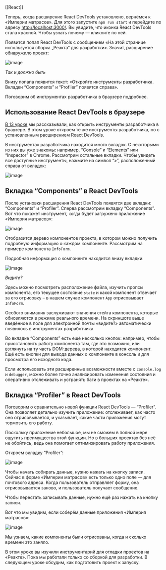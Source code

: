 [[React]]

Теперь, когда расширение React DevTools установлено, вернёмся к «Империи матрасов». Для этого запустите `npm run start` и перейдите по адресу [http://localhost:3000/](http://localhost:3000/). Вы увидите, что иконка React DevTools стала красной. Чтобы узнать почему — кликните по ней.

Появится попап React DevTools с сообщением «На этой странице используется сборка „Реакта“ для разработки». Значит, расширение обнаружило проект:

![image](https://pictures.s3.yandex.net/resources/Untitled_2_1594474398.png)

_Так и должно быть_

Внизу попапа появится текст: «Откройте инструменты разработчика. Вкладки “Components” и “Profiler” появятся справа».

Поговорим об инструментах разработчика в браузере подробнее.

## Использование React DevTools в браузере

[В 13 уроке](https://praktikum.yandex.ru/trainer/web/lesson/02f9d7c9-f0c8-4434-aadc-a3c18faed060) мы рассказывали, как открыть инструменты разработчика в браузере. В этом уроке откроем те же инструменты разработчика, но с установленным расширением React DevTools.

В инструментах разработчика находится много вкладок. С некоторыми из них вы уже знакомы: например, “Console” и “Elements” или “Inspector” в Chrome. Рассмотрим остальные вкладки. Чтобы увидеть все доступные инструменты, нажмите на символ “»”, расположенный справа от вкладок:

![image](https://pictures.s3.yandex.net/resources/Untitled_3_1594474491.png)

## Вкладка “Components” в React DevTools

После установки расширения React DevTools появятся две вкладки: “Components” и “Profiler”. Сперва рассмотрим вкладку “Components”. Вот что покажет инструмент, когда будет загружено приложение «Империя матрасов»:

![image](https://pictures.s3.yandex.net/resources/Untitled_1594474512.png)

Отобразится дерево компонентов проекта, в котором можно получить подробную информацию о каждом компоненте. Рассмотрим на примере компонента `InfoForm`.

Подробная информация о компоненте находится внизу вкладки:

![image](https://pictures.s3.yandex.net/resources/Untitled_1_1594474529.png)

_Видите?_

Здесь можно посмотреть расположение файла, изучить пропсы компонента, его текущее состояние `state` и какой компонент отвечает за его отрисовку – в нашем случае компонент `App` отрисовывает `InfoForm`.

Особого внимания заслуживают значения стейта компонента, которые обновляются в режиме реального времени. На скриншоте выше введённое в поле для электронной почты «видите?» автоматически появилось в инструментах разработчика.

Во вкладке “Components” есть ещё несколько кнопок: например, чтобы приостановить работу компонента там, где это возможно, или взглянуть на ту часть DOM-дерева, в которой находится компонент. Ещё есть кнопки для вывода данных о компоненте в консоль и для просмотра его исходного кода.

Если использовать эти расширенные возможности вместе с `console.log` и `debugger`, можно более точно анализировать изменения состояния и оперативно отслеживать и устранять баги в проектах на «Реакте».

## Вкладка “Profiler” в React DevTools

Поговорим о сравнительно новой функции React DevTools — “Profiler”. Она позволяет детально изучить приложение: отслеживает, как часто оно отрисовывается, и указывает, какие части приложения могут тормозить его работу.

Поскольку приложение небольшое, мы не сможем в полной мере ощутить преимущества этой функции. Но в больших проектах без неё не обойтись, ведь она помогает оптимизировать работу приложения.

Откроем вкладку “Profiler”:

![image](https://pictures.s3.yandex.net/resources/Untitled_1594474581.png)

Чтобы начать собирать данные, нужно нажать на кнопку записи. Сейчас в форме «Империи матрасов» есть только одно поле — для почтового адреса. Когда пользователь отправляет форму, она отрисовывается заново, и пользователь получает сообщение.

Чтобы перестать записывать данные, нужно ещё раз нажать на кнопку записи.

Вот что мы увидим, если соберём данные приложения «Империя матрасов»:

![image](https://pictures.s3.yandex.net/resources/Untitled_1_1594474599.png)

Мы узнаем, какие компоненты были отрисованы, когда и сколько времени это заняло.

В этом уроке вы изучили инструментарий для отладки проектов на «Реакте». Пока мы работали только со сборкой для разработки. В следующем уроке обсудим, как подготовить проект к запуску.